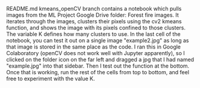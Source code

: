 README.md
kmeans_openCV branch contains a notebook which pulls images from the ML Project Google Drive folder: Forest fire images.
It iterates through the images, clusters their pixels using the cv2 kmeans function, and shows the image with its pixels confined to those clusters.
The variable K defines how many clusters to use.
In the last cell of the notebook, you can test it out on a single image "example2.jpg" as long as that image is stored in the same place as the code. I ran this in Google Colaboratory (openCV does not work well with Jupyter apparently), so I clicked on the folder icon on the far left and dragged a jpg that I had named "example.jpg" into that sidebar. Then I test out the function at the bottom.
Once that is working, run the rest of the cells from top to bottom, and feel free to experiment with the value K.
